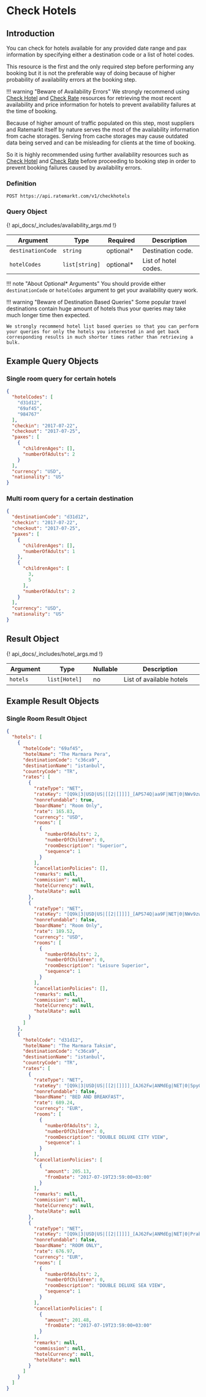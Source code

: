 # Check Hotels

## Introduction

You can check for hotels available for any provided date range and pax information by specifying either a destination code or a list of hotel codes.

This resource is the first and the only required step before performing any booking but it is not the preferable way of doing because of higher probability of availability errors at the booking step.

!!! warning "Beware of Availability Errors"
    We strongly recommend using [Check Hotel][1] and [Check Rate][2] resources for retrieving the most recent availability and price information for hotels to prevent availability failures at the time of booking.

Because of higher amount of traffic populated on this step, most suppliers and Ratemarkt itself by nature serves the most of the availability information from cache storages.
Serving from cache storages may cause outdated data being served and can be misleading for clients at the time of booking.

So it is highly recommended using further availability resources such as [Check Hotel][1] and [Check Rate][2] before proceeding to booking step in order to prevent booking failures caused by availability errors.

[1]: /api_docs/check_hotel.md
[2]: /api_docs/check_rate.md

### Definition

```
POST https://api.ratemarkt.com/v1/checkhotels
```

### Query Object

<table>
    <colgroup>
        <col width="20%">
        <col width="20%">
        <col width="20%">
        <col width="40%">
    </colgroup>
    <thead>
        <tr>
            <th>Argument</th>
            <th>Type</th>
            <th>Required</th>
            <th width="33%">Description</th>
        </tr>
    </thead>
    <tbody>
        <tr>
            <td><code>destinationCode</code></td>
            <td><code>string</code></td>
            <td>optional*</td>
            <td>Destination code.</td>
        </tr>
        <tr>
            <td><code>hotelCodes</code></td>
            <td><code>list[string]</code></td>
            <td>optional*</td>
            <td>List of hotel codes.</td>
        </tr>
        {! api_docs/_includes/availability_args.md !}
    </tbody>
</table>

!!! note "About Optional* Arguments"
    You should provide either `destinationCode` or `hotelCodes` argument to get your availability query work.

!!! warning "Beware of Destination Based Queries"
    Some popular travel destinations contain huge amount of hotels thus your queries may take much longer time then expected.

    We strongly recommend hotel list based queries so that you can perform your queries for only the hotels you interested in and get back corresponding results in much shorter times rather than retrieving a bulk.


## Example Query Objects

### Single room query for certain hotels

```json
{
  "hotelCodes": [
    "d31d12",
    "69af45",
    "984767"
  ],
  "checkin": "2017-07-22",
  "checkout": "2017-07-25",
  "paxes": [
    {
      "childrenAges": [],
      "numberOfAdults": 2
    }
  ],
  "currency": "USD",
  "nationality": "US"
}
```

### Multi room query for a certain destination

```json
{
  "destinationCode": "d31d12",
  "checkin": "2017-07-22",
  "checkout": "2017-07-25",
  "paxes": [
    {
      "childrenAges": [],
      "numberOfAdults": 1
    },
    {
      "childrenAges": [
        3,
        5
      ],
      "numberOfAdults": 2
    }
  ],
  "currency": "USD",
  "nationality": "US"
}
```

## Result Object

<table>
    <colgroup>
        <col width="20%">
        <col width="25%">
        <col width="5%">
        <col width="50%">
    </colgroup>
    <thead>
        <tr>
            <th>Argument</th>
            <th>Type</th>
            <th>Nullable</th>
            <th width="33%">Description</th>
        </tr>
    </thead>
    <tbody>
        <tr>
            <td><code>hotels</code></td>
            <td><code>list[Hotel]</code></td>
            <td>no</td>
            <td>List of available hotels</td>
        </tr>
        {! api_docs/_includes/hotel_args.md !}
    </tbody>
</table>

## Example Result Objects

### Single Room Result Object

```json
{
  "hotels": [
    {
      "hotelCode": "69af45",
      "hotelName": "The Marmara Pera",
      "destinationCode": "c36ca9",
      "destinationName": "istanbul",
      "countryCode": "TR",
      "rates": [
        {
          "rateType": "NET",
          "rateKey": "[Q9k|3|USD|US|[[2|[]]]]_[APS74Q|aa9F|NET|0|NWv9zw|[BugWBw|2|0]]",
          "nonrefundable": true,
          "boardName": "Room Only",
          "rate": 165.83,
          "currency": "USD",
          "rooms": [
            {
              "numberOfAdults": 2,
              "numberOfChildren": 0,
              "roomDescription": "Superior",
              "sequence": 1
            }
          ],
          "cancellationPolicies": [],
          "remarks": null,
          "commission": null,
          "hotelCurrency": null,
          "hotelRate": null
        },
        {
          "rateType": "NET",
          "rateKey": "[Q9k|3|USD|US|[[2|[]]]]_[APS74Q|aa9F|NET|0|NWv9zw|[F108yA|2|0]]",
          "nonrefundable": false,
          "boardName": "Room Only",
          "rate": 189.52,
          "currency": "USD",
          "rooms": [
            {
              "numberOfAdults": 2,
              "numberOfChildren": 0,
              "roomDescription": "Leisure Superior",
              "sequence": 1
            }
          ],
          "cancellationPolicies": [],
          "remarks": null,
          "commission": null,
          "hotelCurrency": null,
          "hotelRate": null
        }
      ]
    },
    {
      "hotelCode": "d31d12",
      "hotelName": "The Marmara Taksim",
      "destinationCode": "c36ca9",
      "destinationName": "istanbul",
      "countryCode": "TR",
      "rates": [
        {
          "rateType": "NET",
          "rateKey": "[Q9k|3|USD|US|[[2|[]]]]_[AJ62Fw|ANMdEg|NET|0|5pyO3Q|[jVOYrg|2|0]]",
          "nonrefundable": false,
          "boardName": "BED AND BREAKFAST",
          "rate": 689.24,
          "currency": "EUR",
          "rooms": [
            {
              "numberOfAdults": 2,
              "numberOfChildren": 0,
              "roomDescription": "DOUBLE DELUXE CITY VIEW",
              "sequence": 1
            }
          ],
          "cancellationPolicies": [
            {
              "amount": 205.13,
              "fromDate": "2017-07-19T23:59:00+03:00"
            }
          ],
          "remarks": null,
          "commission": null,
          "hotelCurrency": null,
          "hotelRate": null
        },
        {
          "rateType": "NET",
          "rateKey": "[Q9k|3|USD|US|[[2|[]]]]_[AJ62Fw|ANMdEg|NET|0|Prabrg|[Jn1lQw|2|0]]",
          "nonrefundable": false,
          "boardName": "ROOM ONLY",
          "rate": 676.97,
          "currency": "EUR",
          "rooms": [
            {
              "numberOfAdults": 2,
              "numberOfChildren": 0,
              "roomDescription": "DOUBLE DELUXE SEA VIEW",
              "sequence": 1
            }
          ],
          "cancellationPolicies": [
            {
              "amount": 201.48,
              "fromDate": "2017-07-19T23:59:00+03:00"
            }
          ],
          "remarks": null,
          "commission": null,
          "hotelCurrency": null,
          "hotelRate": null
        }
      ]
    }
  ]
}
```